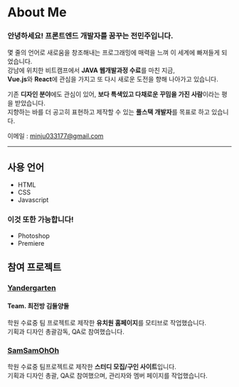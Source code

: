 # About Me

### 안녕하세요! 프론트엔드 개발자를 꿈꾸는 전민주입니다.   
몇 줄의 언어로 새로움을 창조해내는 프로그래밍에 매력을 느껴 이 세계에 빠져들게 되었습니다.   
강남에 위치한 비트캠프에서 **JAVA 웹개발과정 수료**를 마친 지금,   
**Vue.js**와 **React**에 관심을 가지고 또 다시 새로운 도전을 향해 나아가고 있습니다.   

기존 **디자인 분야**에도 관심이 있어,   **보다 특색있고 다채로운 꾸밈을 가진 사람**이라는 평을 받았습니다.   
지향하는 바를 더 공고히 표현하고 제작할 수 있는 **풀스택 개발자**를 목표로 하고 있습니다.   

이메일 : <minju033177@gmail.com>
<br>
<hr>

## 사용 언어
* HTML
* CSS
* Javascript
### 이것 또한 가능합니다!
* Photoshop 
* Premiere

## 참여 프로젝트
### [Yandergarten](https://github.com/Minju-Jeon/Project/tree/main/Yangdergarten)
#### Team. 최전방 김둘양둘   
학원 수료중 팀 프로젝트로 제작한 **유치원 홈페이지**를 모티브로 작업했습니다.   
기획과 디자인 총괄감독, QA로 참여했습니다.
<br>

### [SamSamOhOh](https://github.com/Minju-Jeon/Project/tree/main/Yangdergarten)   
학원 수료중 팀프로젝트로 제작한 **스터디 모집/구인 사이트**입니다.   
기획과 디자인 총괄, QA로 참여했으며, 관리자와 멤버 페이지를 작업했습니다.   
